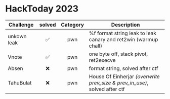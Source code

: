 # HackToday 2023

| Challenge | solved | Category | Description | 
| --- | :---: | :---: | --- |
| unkown leak | ✅ | pwn | %f format string leak to leak canary and ret2win (warmup chall) |
| Vnote | ✅ | pwn | one byte off, stack pivot, ret2execve |
| Absen | ❌ | pwn | format string, solved after ctf |
| TahuBulat | ❌ | pwn | House Of Einherjar *(overwrite prev_size & prev_in_use)*, solved after ctf |